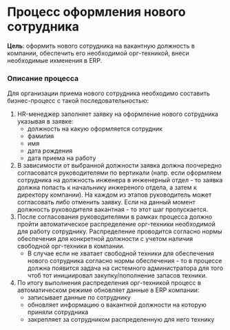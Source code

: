 # Процесс оформления нового сотрудника

**Цель**: оформить нового сотрудника на вакантную должность в компании, обеспечить его необходимой орг-техникой, внеси необходимые ихменения в ERP.

### Описание процесса

Для организации приема нового сотрудника необходимо составить бизнес-процесс с такой последовательностью:

1. HR-менеджер заполняет заявку на оформление нового сотрудника указывая в заявке:
    - должность на какую оформляется сотрудник
    - фамилия
    - имя
    - дата рождения
    - дата приема на работу
2. В зависимости от выбранной должности заявка должна поочередно согласоватся руководителями по вертикали (напр. если оформляем сотрудника на должность инженера в инженерный отдел - то заявка должна попасть к начальнику инжереного отдела, а затем к директору компании). На каждом из этапов руководитель может согласовать либо отменить заявку. Если на данный момент должность руководителя вакантная - то этот шаг пропускается.
3. После согласования руководителями в рамках процесса должно пройти автоматическое распределение орг-техники необходимой для работу сотруднику. Распределение проводится согласно нормы обеспечения для конкретной должности с учетом наличия свободной орг-техники в компании.
    - В случае если не хватает свободной техники для обеспечения нового сотрудника согласно нормы обеспечения - то в процессе должна появится задача на системного администратора для того чтоб тот инициировал закупку/пополнение запасов техники.
4. По итогу выполнения распределения орг-техникой процесс в автоматическом режиме обновляет данные в ERP компании:
    - записывает данные по сотруднику
    - обновляет информацию о вакантной должности на которую приняли сотрудника
    - закрепляет за сотрудником распределенную для него технику  
 